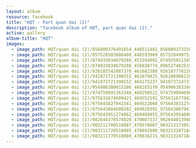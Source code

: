 ```yaml
---
layout: album
resource: facebook
title: "HQT - Part quan dai (2)"
description: "facebook album of HQT, part quan dai (2)."
active: gallery
album-title: "HQT"
images:
  - image_path: HQT/quan dai (2)/856809376491654_448511481_856809373158321_6724114455233420048_n.jpg
  - image_path: HQT/quan dai (2)/857528503086408_448593969_857528499753075_4144536402808936156_n.jpg
  - image_path: HQT/quan dai (2)/874933034679288_451594902_874935011345757_2068202151222736638_n.jpg
  - image_path: HQT/quan dai (2)/874933034679288_456036774_896527482519843_2482598527229231477_n.jpg
  - image_path: HQT/quan dai (2)/926185542887370_461682388_926187776220480_5152753064909053947_n.jpg
  - image_path: HQT/quan dai (2)/941073721398552_461679425_926186906220567_4420719441826441632_n.jpg
  - image_path: HQT/quan dai (2)/941073721398552_464175237_941073724731885_5203309900721292017_n.jpg
  - image_path: HQT/quan dai (2)/954906380015286_466165170_954906383348619_1577841186566801989_n.jpg
  - image_path: HQT/quan dai (2)/974759091363348_469290522_974759094696681_2300962413105189050_n.jpg
  - image_path: HQT/quan dai (2)/975631674609423_469552191_975631677942756_3641309008073848488_n.jpg
  - image_path: HQT/quan dai (2)/975643827941541_469522060_975643831274874_782567414028240311_n.jpg
  - image_path: HQT/quan dai (2)/975643884608202_469620392_975643887941535_5028271926822404440_n.jpg
  - image_path: HQT/quan dai (2)/975643951274862_469480855_975643954608195_8077295102989854860_n.jpg
  - image_path: HQT/quan dai (2)/982644370574820_470607337_982644813908109_5140853510250577912_n.jpg
  - image_path: HQT/quan dai (2)/983211700518087_470576607_983213173851273_1078413049644259229_n.jpg
  - image_path: HQT/quan dai (2)/983211720518085_470692880_983213187184605_4469809414762212351_n.jpg
  - image_path: HQT/quan dai (2)/983211770518080_470616215_983213247184599_4408921699873408235_n.jpg
---
```


